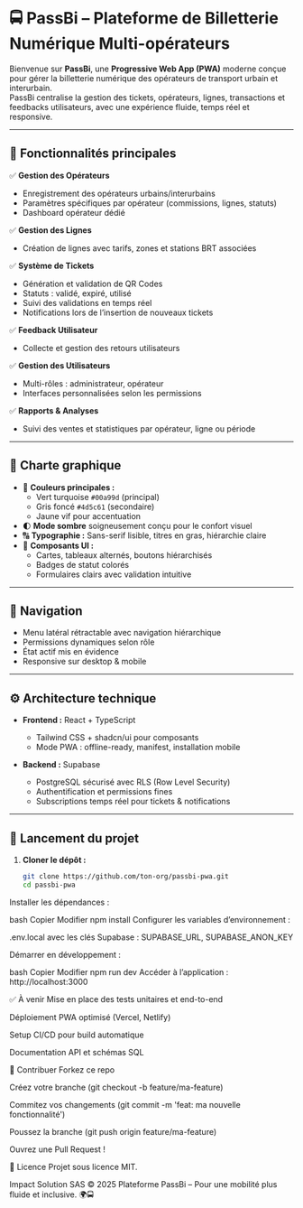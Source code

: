 # 🚍 PassBi – Plateforme de Billetterie Numérique Multi-opérateurs

Bienvenue sur **PassBi**, une **Progressive Web App (PWA)** moderne conçue pour gérer la billetterie numérique des opérateurs de transport urbain et interurbain.  
PassBi centralise la gestion des tickets, opérateurs, lignes, transactions et feedbacks utilisateurs, avec une expérience fluide, temps réel et responsive.

---

## 📌 Fonctionnalités principales

✅ **Gestion des Opérateurs**
- Enregistrement des opérateurs urbains/interurbains
- Paramètres spécifiques par opérateur (commissions, lignes, statuts)
- Dashboard opérateur dédié

✅ **Gestion des Lignes**
- Création de lignes avec tarifs, zones et stations BRT associées

✅ **Système de Tickets**
- Génération et validation de QR Codes
- Statuts : validé, expiré, utilisé
- Suivi des validations en temps réel
- Notifications lors de l’insertion de nouveaux tickets

✅ **Feedback Utilisateur**
- Collecte et gestion des retours utilisateurs

✅ **Gestion des Utilisateurs**
- Multi-rôles : administrateur, opérateur
- Interfaces personnalisées selon les permissions

✅ **Rapports & Analyses**
- Suivi des ventes et statistiques par opérateur, ligne ou période

---

## 🎨 Charte graphique

- 🎨 **Couleurs principales :**  
  - Vert turquoise `#00a99d` (principal)  
  - Gris foncé `#4d5c61` (secondaire)  
  - Jaune vif pour accentuation  
- 🌓 **Mode sombre** soigneusement conçu pour le confort visuel
- 🔠 **Typographie :** Sans-serif lisible, titres en gras, hiérarchie claire
- 🧩 **Composants UI :**  
  - Cartes, tableaux alternés, boutons hiérarchisés
  - Badges de statut colorés
  - Formulaires clairs avec validation intuitive

---

## 🧩 Navigation

- Menu latéral rétractable avec navigation hiérarchique
- Permissions dynamiques selon rôle
- État actif mis en évidence
- Responsive sur desktop & mobile

---

## ⚙️ Architecture technique

- **Frontend :** React + TypeScript  
  - Tailwind CSS + shadcn/ui pour composants
  - Mode PWA : offline-ready, manifest, installation mobile

- **Backend :** Supabase  
  - PostgreSQL sécurisé avec RLS (Row Level Security)
  - Authentification et permissions fines
  - Subscriptions temps réel pour tickets & notifications

---

## 🚀 Lancement du projet

1. **Cloner le dépôt :**
   ```bash
   git clone https://github.com/ton-org/passbi-pwa.git
   cd passbi-pwa
Installer les dépendances :

bash
Copier
Modifier
npm install
Configurer les variables d’environnement :

.env.local avec les clés Supabase : SUPABASE_URL, SUPABASE_ANON_KEY

Démarrer en développement :

bash
Copier
Modifier
npm run dev
Accéder à l’application :
http://localhost:3000

✅ À venir
Mise en place des tests unitaires et end-to-end

Déploiement PWA optimisé (Vercel, Netlify)

Setup CI/CD pour build automatique

Documentation API et schémas SQL

🤝 Contribuer
Forkez ce repo

Créez votre branche (git checkout -b feature/ma-feature)

Commitez vos changements (git commit -m 'feat: ma nouvelle fonctionnalité')

Poussez la branche (git push origin feature/ma-feature)

Ouvrez une Pull Request !

📄 Licence
Projet sous licence MIT.

Impact Solution SAS © 2025
Plateforme PassBi – Pour une mobilité plus fluide et inclusive. 🌍🚍
